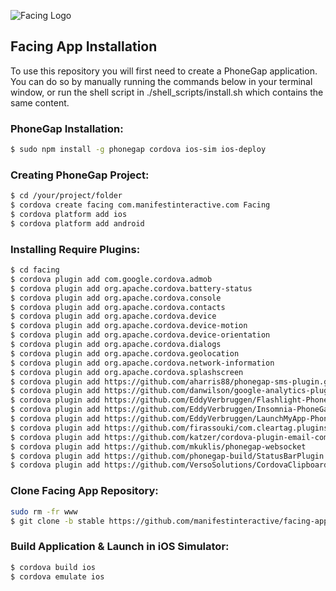 ![Facing Logo](https://raw.githubusercontent.com/manifestinteractive/facing/master/assets/logo/rectangle/logo_rectangle.jpg)



Facing App Installation
---

To use this repository you will first need to create a PhoneGap application.  You can do so by manually running the commands below in your terminal window, or run the shell script in ./shell_scripts/install.sh which contains the same content.

### PhoneGap Installation:

```bash
$ sudo npm install -g phonegap cordova ios-sim ios-deploy
```

### Creating PhoneGap Project:

```bash
$ cd /your/project/folder
$ cordova create facing com.manifestinteractive.com Facing
$ cordova platform add ios
$ cordova platform add android
```

### Installing Require Plugins:

```bash
$ cd facing
$ cordova plugin add com.google.cordova.admob
$ cordova plugin add org.apache.cordova.battery-status
$ cordova plugin add org.apache.cordova.console
$ cordova plugin add org.apache.cordova.contacts
$ cordova plugin add org.apache.cordova.device
$ cordova plugin add org.apache.cordova.device-motion
$ cordova plugin add org.apache.cordova.device-orientation
$ cordova plugin add org.apache.cordova.dialogs
$ cordova plugin add org.apache.cordova.geolocation
$ cordova plugin add org.apache.cordova.network-information
$ cordova plugin add org.apache.cordova.splashscreen
$ cordova plugin add https://github.com/aharris88/phonegap-sms-plugin.git
$ cordova plugin add https://github.com/danwilson/google-analytics-plugin.git
$ cordova plugin add https://github.com/EddyVerbruggen/Flashlight-PhoneGap-Plugin.git
$ cordova plugin add https://github.com/EddyVerbruggen/Insomnia-PhoneGap-Plugin.git
$ cordova plugin add https://github.com/EddyVerbruggen/LaunchMyApp-PhoneGap-Plugin.git --variable URL_SCHEME=facing
$ cordova plugin add https://github.com/firassouki/com.cleartag.plugins.EnableBackgroundLocation.git
$ cordova plugin add https://github.com/katzer/cordova-plugin-email-composer.git
$ cordova plugin add https://github.com/mkuklis/phonegap-websocket
$ cordova plugin add https://github.com/phonegap-build/StatusBarPlugin.git
$ cordova plugin add https://github.com/VersoSolutions/CordovaClipboard
```

### Clone Facing App Repository:

```bash
sudo rm -fr www
$ git clone -b stable https://github.com/manifestinteractive/facing-app.git www
```

### Build Application & Launch in iOS Simulator:

```bash
$ cordova build ios
$ cordova emulate ios
```
